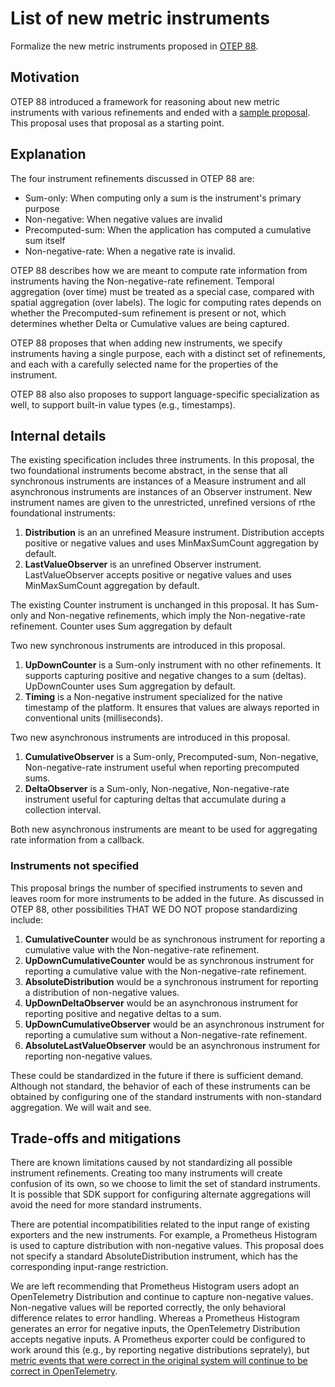 # List of new metric instruments

Formalize the new metric instruments proposed in [OTEP 88](https://github.com/open-telemetry/oteps/pull/88).

## Motivation

OTEP 88 introduced a framework for reasoning about new metric
instruments with various refinements and ended with a [sample
proposal](https://github.com/open-telemetry/oteps/pull/88#sample-proposal).
This proposal uses that proposal as a starting point.

## Explanation

The four instrument refinements discussed in OTEP 88 are:

* Sum-only: When computing only a sum is the instrument's primary purpose
* Non-negative: When negative values are invalid
* Precomputed-sum: When the application has computed a cumulative sum itself
* Non-negative-rate: When a negative rate is invalid.

OTEP 88 describes how we are meant to compute rate information from
instruments having the Non-negative-rate refinement.  Temporal
aggregation (over time) must be treated as a special case, compared
with spatial aggregation (over labels).  The logic for computing rates
depends on whether the Precomputed-sum refinement is present or not,
which determines whether Delta or Cumulative values are being
captured.

OTEP 88 proposes that when adding new instruments, we specify
instruments having a single purpose, each with a distinct set of
refinements, and each with a carefully selected name for the
properties of the instrument.

OTEP 88 also also proposes to support language-specific specialization
as well, to support built-in value types (e.g., timestamps).

## Internal details

The existing specification includes three instruments.  In this
proposal, the two foundational instruments become abstract, in the
sense that all synchronous instruments are instances of a Measure
instrument and all asynchronous instruments are instances of an
Observer instrument.  New instrument names are given to the
unrestricted, unrefined versions of rthe foundational instruments:

1. **Distribution** is an an unrefined Measure instrument.  Distribution accepts positive or negative values and uses MinMaxSumCount aggregation by default.
2. **LastValueObserver** is an unrefined Observer instrument.  LastValueObserver accepts positive or negative values and uses MinMaxSumCount aggregation by default.

The existing Counter instrument is unchanged in this proposal.  It has
Sum-only and Non-negative refinements, which imply the
Non-negative-rate refinement.  Counter uses Sum aggregation by default

Two new synchronous instruments are introduced in this proposal.

1. **UpDownCounter** is a Sum-only instrument with no other refinements.  It supports capturing positive and negative changes to a sum (deltas).  UpDownCounter uses Sum aggregation by default.
2. **Timing** is a Non-negative instrument specialized for the native timestamp of the platform.  It ensures that values are always reported in conventional units (milliseconds).

Two new asynchronous instruments are introduced in this proposal.

1. **CumulativeObserver** is a Sum-only, Precomputed-sum, Non-negative, Non-negative-rate instrument useful when reporting precomputed sums.
2. **DeltaObserver** is a Sum-only, Non-negative, Non-negative-rate instrument useful for capturing deltas that accumulate during a collection interval.

Both new asynchronous instruments are meant to be used for aggregating rate information from a callback.

### Instruments not specified

This proposal brings the number of specified instruments to seven and leaves room for more instruments to be added in the future.  As discussed in OTEP 88, other possibilities THAT WE DO NOT propose standardizing include:

1. **CumulativeCounter** would be as synchronous instrument for reporting a cumulative value with the Non-negative-rate refinement.
2. **UpDownCumulativeCounter** would be as synchronous instrument for reporting a cumulative value with the Non-negative-rate refinement.
3. **AbsoluteDistribution** would be a synchronous instrument for reporting a distribution of non-negative values.
4. **UpDownDeltaObserver** would be an asynchronous instrument for reporting positive and negative deltas to a sum.
5. **UpDownCumulativeObserver** would be an asynchronous instrument for reporting a cumulative sum without a Non-negative-rate refinement.
6. **AbsoluteLastValueObserver** would be an asynchronous instrument for reporting non-negative values.

These could be standardized in the future if there is sufficient
demand.  Although not standard, the behavior of each of these
instruments can be obtained by configuring one of the standard
instruments with non-standard aggregation.  We will wait and see.

## Trade-offs and mitigations

There are known limitations caused by not standardizing all possible
instrument refinements.  Creating too many instruments will create
confusion of its own, so we choose to limit the set of standard
instruments.  It is possible that SDK support for configuring
alternate aggregations will avoid the need for more standard
instruments.

There are potential incompatibilities related to the input range of
existing exporters and the new instruments.  For example, a Prometheus
Histogram is used to capture distribution with non-negative values.
This proposal does not specify a standard AbsoluteDistribution
instrument, which has the corresponding input-range restriction.

We are left recommending that Prometheus Histogram users adopt an
OpenTelemetry Distribution and continue to capture non-negative
values.  Non-negative values will be reported correctly, the only
behavioral difference relates to error handling.  Whereas a Prometheus
Histogram generates an error for negative inputs, the OpenTelemetry
Distribution accepts negative inputs.  A Prometheus exporter could be
configured to work around this (e.g., by reporting negative
distributions seprately), but [metric events that were correct in the
original system will continue to be correct in OpenTelemetry](https://github.com/open-telemetry/oteps/pull/88#discussion_r404912359).
